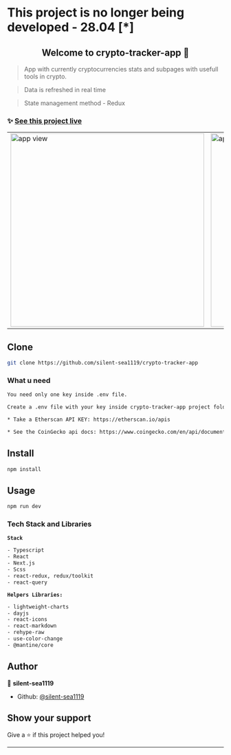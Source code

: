 <h1>This project is no longer being developed - 28.04 [*] </h1>

<h2 align="center">Welcome to crypto-tracker-app 👋</h2>

> App with currently cryptocurrencies stats and subpages with usefull tools in crypto.

> Data is refreshed in real time

> State management method - Redux


### ✨ [See this project live](https://crypto-app-tracker.vercel.app/)

<table>
<tr>
  <td>
    <a href="https://crypto-app-tracker.vercel.app/"><img height="450em" src="https://i.postimg.cc/X7Td1RWx/Zrzut-ekranu-2022-12-11-o-19-19-15.png" alt="app view"/></a>
  </td>
   <td>
   <a href="https://crypto-app-tracker.vercel.app/statistics">
   <img height="450em" src="https://i.postimg.cc/q7rn42z3/Zrzut-ekranu-2022-12-11-o-19-19-31.png" alt="app view 2"/>
   </a>
    
  </td>
</tr>
</table>

## Clone

```sh
git clone https://github.com/silent-sea1119/crypto-tracker-app
```

### What u need

```sh
You need only one key inside .env file.

Create a .env file with your key inside crypto-tracker-app project folder

* Take a Etherscan API KEY: https://etherscan.io/apis

* See the CoinGecko api docs: https://www.coingecko.com/en/api/documentation

```

## Install

```sh
npm install
```

## Usage

```sh
npm run dev
```

### Tech Stack and Libraries

**`Stack`**

```sh
- Typescript
- React
- Next.js
- Scss
- react-redux, redux/toolkit
- react-query
```

**`Helpers Libraries:`**

```sh
- lightweight-charts
- dayjs
- react-icons
- react-markdown
- rehype-raw
- use-color-change
- @mantine/core
```

## Author

👤 **silent-sea1119**

- Github: [@silent-sea1119](https://github.com/silent-sea1119)

## Show your support

Give a ⭐️ if this project helped you!

---
